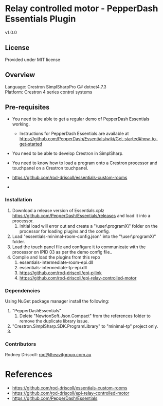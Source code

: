# Relay controlled motor - PepperDash Essentials Plugin

v1.0.0

## License

Provided under MIT license

## Overview

Language: Crestron SimplSharpPro C# dotnet4.7.3\
Platform: Crestron 4 series control systems

## Pre-requisites

* You need to be able to get a regular demo of PepperDash Essentials working.
  * Instructions for PepperDash Essentials are available at <https://github.com/PepperDash/Essentials/wiki/Get-started#how-to-get-started>
* You need to be able to develop Crestron in SimplSharp.
* You need to know how to load a program onto a Crestron processor and touchpanel on a Crestron touchpanel.

* https://github.com/rod-driscoll/essentials-custom-rooms
* 

### Installation

1. Download a release version of Essentials.cplz <https://github.com/PepperDash/Essentials/releases> and load it into a processor.
   1. Initial load will error out and create a "\\user\\programX\\" folder on the processor for loading plugins and the config.
2. Load "essentials-minimal-room-config.json" into the "\\user\\programX\\" folder.
3. Load the touch panel file and configure it to communicate with the processor on IPID 03 as per the demo config file..
4. Compile and load the plugins from this repo
   1. essentials-intermediate-room-epi.dll
   2. essentials-intermediate-tp-epi.dll
   3. https://github.com/rod-driscoll/epi-pjlink
   4. https://github.com/rod-driscoll/epi-relay-controlled-motor

### Dependencies

Using NuGet package manager install the following:

1. "PepperDashEssentials"
   1. Delete "NewtonSoft.Json.Compact" from the references folder to remove the duplicate library issue.
2. "Crestron.SimplSharp.SDK.ProgramLibrary" to "minimal-tp" project only.
3. 
### Contributors
Rodney Driscoll: <rod@theavitgroup.com.au>

# References
- https://github.com/rod-driscoll/essentials-custom-rooms
- https://github.com/rod-driscoll/epi-relay-controlled-motor
- https://github.com/PepperDash/Essentials